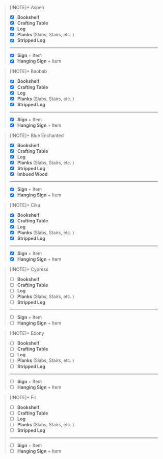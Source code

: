 > [!NOTE]+ Aspen
> - [x] **Bookshelf**
> - [x] **Crafting Table**
> - [x] **Log**
> - [x] **Planks** (Slabs, Stairs, etc. )
> - [x] **Stripped Log**
> ---
> - [x] **Sign** + Item
> - [x] **Hanging Sign** + Item

> [!NOTE]+ Baobab
> - [x] **Bookshelf**
> - [x] **Crafting Table**
> - [x] **Log**
> - [x] **Planks** (Slabs, Stairs, etc. )
> - [x] **Stripped Log**
> ---
> - [x] **Sign** + Item
> - [x] **Hanging Sign** + Item

> [!NOTE]+ Blue Enchanted
> - [x] **Bookshelf**
> - [x] **Crafting Table**
> - [x] **Log**
> - [x] **Planks** (Slabs, Stairs, etc. )
> - [x] **Stripped Log**
> - [x] **Imbued Wood**
> ---
> - [x] **Sign** + Item
> - [x] **Hanging Sign** + Item

> [!NOTE]+ Cika
> - [x] **Bookshelf**
> - [x] **Crafting Table**
> - [x] **Log**
> - [x] **Planks** (Slabs, Stairs, etc. )
> - [x] **Stripped Log**
> ---
> - [x] **Sign** + Item
> - [x] **Hanging Sign** + Item

> [!NOTE]+ Cypress
> - [ ] **Bookshelf**
> - [ ] **Crafting Table**
> - [ ] **Log**
> - [ ] **Planks** (Slabs, Stairs, etc. )
> - [ ] **Stripped Log**
> ---
> - [ ] **Sign** + Item
> - [ ] **Hanging Sign** + Item

> [!NOTE]+ Ebony
> - [ ] **Bookshelf**
> - [ ] **Crafting Table**
> - [ ] **Log**
> - [ ] **Planks** (Slabs, Stairs, etc. )
> - [ ] **Stripped Log**
> ---
> - [ ] **Sign** + Item
> - [ ] **Hanging Sign** + Item

> [!NOTE]+ Fir
> - [ ] **Bookshelf**
> - [ ] **Crafting Table**
> - [ ] **Log**
> - [ ] **Planks** (Slabs, Stairs, etc. )
> - [ ] **Stripped Log**
> ---
> - [ ] **Sign** + Item
> - [ ] **Hanging Sign** + Item